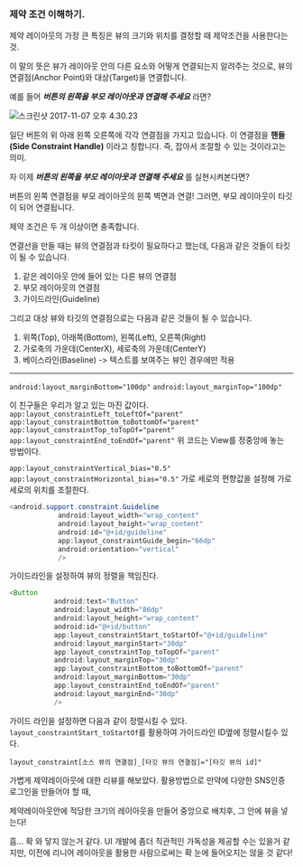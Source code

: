  ### 제약 조건 이해하기.

제약 레이아웃의 가장 큰 특징은 뷰의 크기와 위치를 결정할 때 제약조건을 사용한다는 것.

이 말의 뜻은 뷰가 레이아웃 안의 다른 요소와 어떻게 연결되는지 알려주는 것으로, 뷰의 연결점(Anchor Point)와 대상(Target)을 연결합니다.

예를 들어 ***버튼의 왼쪽을 부모 레이아웃과 연결해 주세요*** 라면?

![스크린샷 2017-11-07 오후 4.30.23](https://i.imgur.com/ZpudRSE.png)

일단 버튼의 위 아래 왼쪽 오른쪽에 각각 연결점을 가지고 있습니다. 이 연결점을 **핸들(Side Constraint Handle)** 이라고 칭합니다. 즉, 잡아서 조절할 수 있는 것이라고는 의미.

자 이제 ***버튼의 왼쪽을 부모 레이아웃과 연결해 주세요*** 를 실현시켜본다면?

버튼의 왼쪽 연결점을 부모 레이아웃의 왼쪽 벽면과 연결! 그러면, 부모 레이아웃이 타깃이 되어 연결됩니다.

제약 조건은 두 개 이상이면 충족합니다.

연결선을 만들 때는 뷰의 연결점과 타킷이 필요하다고 했는데, 다음과 같은 것들이 타킷이 될 수 있습니다.
1. 같은 레이아웃 안에 들어 있는 다른 뷰의 연결점
2. 부모 레이아웃의 연결점
3. 가이드라인(Guideline)

 그리고 대상 뷰와 타깃의 연결점으로는 다음과 같은 것들이 될 수 있습니다.
1. 위쪽(Top), 아래쪽(Bottom), 왼쪽(Left), 오른쪽(Right)
2. 가로축의 가운데(CenterX), 세로축의 가운데(CenterY)
3. 베이스라인(Baseline) -> 텍스트를 보여주는 뷰인 경우에만 적용

----
`android:layout_marginBottom="100dp"`
`android:layout_marginTop="100dp"`

이 친구들은 우리가 알고 있는 마진 값이다.
`app:layout_constraintLeft_toLeftOf="parent"`
`app:layout_constraintBottom_toBottomOf="parent"`
`app:layout_constraintTop_toTopOf="parent"`
`app:layout_constraintEnd_toEndOf="parent"`
 위 코드는 View를 정중앙에 놓는 방법이다.

`app:layout_constraintVertical_bias="0.5"`
`app:layout_constraintHorizontal_bias="0.5"`
가로 세로의 편향값을 설정해 가로 세로의 위치를 조절한다.

```java
<android.support.constraint.Guideline
            android:layout_width="wrap_content"
            android:layout_height="wrap_content"
            android:id="@+id/guideline"
            app:layout_constraintGuide_begin="66dp"
            android:orientation="vertical"
            />
```
 가이드라인을 설정하여 뷰의 정렬을 책임진다.
 ```java
 <Button
            android:text="Button"
            android:layout_width="86dp"
            android:layout_height="wrap_content"
            android:id="@+id/button"
            app:layout_constraintStart_toStartOf="@+id/guideline"
            android:layout_marginStart="30dp"
            app:layout_constraintTop_toTopOf="parent"
            android:layout_marginTop="30dp"
            app:layout_constraintBottom_toBottomOf="parent"
            android:layout_marginBottom="30dp"
            app:layout_constraintEnd_toEndOf="parent"
            android:layout_marginEnd="30dp"
            />
 ```
 가이드 라인을 설정하면 다음과 같이 정렬시킬 수 있다.
 `layout_constraintStart_toStartOf`를 활용하여 가이드라인 ID옆에 정렬시킬수 있다.

`layout_constraint[소스 뷰의 연결점]_[타깃 뷰의 연결점]="[타깃 뷰의 id]"`

 가볍게 제약레이아웃에 대한 리뷰를 해보았다.
 활용방법으로 만약에 다양한 SNS인증 로그인을 만들어야 할 때,

 제약레이아웃안에 적당한 크기의 레이아웃을 만들어 중앙으로 배치후, 그 안에 뷰을 넣는다!

 흠... 확 와 닿지 않는거 같다. UI 개발에 좀더 직관적인 가독성을 제공할 수는 있을거 같지만, 이전에 리니어 레이아웃을 활용한 사람으로써는 확 눈에 들어오지는 않을 것 같다!
